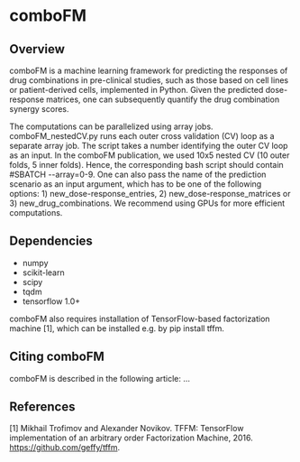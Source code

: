 # comboFM

## Overview

comboFM is a machine learning framework for predicting the responses of drug combinations in pre-clinical studies, such as those based on cell lines or patient-derived cells, implemented in Python. Given the predicted dose-response matrices, one can subsequently quantify the drug combination synergy scores. 

The computations can be parallelized using array jobs.  comboFM_nestedCV.py runs each outer cross validation (CV) loop as a separate array job. The script takes a number identifying the outer CV loop as an input. In the comboFM publication, we used 10x5 nested CV (10 outer folds, 5 inner folds). Hence, the corresponding bash script should contain #SBATCH --array=0-9. One can also pass the name of the prediction scenario as an input argument, which has to be one of the following options: 1) new_dose-response_entries, 2) new_dose-response_matrices or 3) new_drug_combinations. We recommend using GPUs for more efficient computations.

## Dependencies

- numpy
- scikit-learn
- scipy
- tqdm
- tensorflow 1.0+

comboFM also requires installation of TensorFlow-based factorization machine [1], which can be installed e.g. by pip install tffm. 


## Citing comboFM

comboFM is described in the following article:
…


## References 

[1] Mikhail Trofimov and Alexander Novikov. TFFM: TensorFlow implementation of an arbitrary order Factorization Machine, 2016. https://github.com/geffy/tffm.
